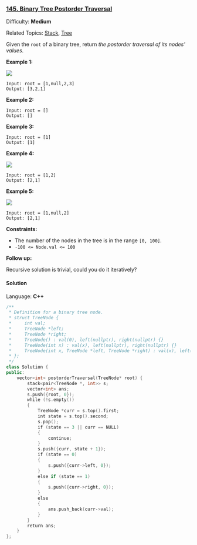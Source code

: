### [145\. Binary Tree Postorder Traversal](https://leetcode.com/problems/binary-tree-postorder-traversal/)

Difficulty: **Medium**

Related Topics: [Stack](https://leetcode.com/tag/stack/), [Tree](https://leetcode.com/tag/tree/)

Given the `root` of a binary tree, return _the postorder traversal of its nodes' values_.

**Example 1:**

![](https://assets.leetcode.com/uploads/2020/08/28/pre1.jpg)

```
Input: root = [1,null,2,3]
Output: [3,2,1]
```

**Example 2:**

```
Input: root = []
Output: []
```

**Example 3:**

```
Input: root = [1]
Output: [1]
```

**Example 4:**

![](https://assets.leetcode.com/uploads/2020/08/28/pre3.jpg)

```
Input: root = [1,2]
Output: [2,1]
```

**Example 5:**

![](https://assets.leetcode.com/uploads/2020/08/28/pre2.jpg)

```
Input: root = [1,null,2]
Output: [2,1]
```

**Constraints:**

- The number of the nodes in the tree is in the range `[0, 100]`.
- `-100 <= Node.val <= 100`

**Follow up:**

Recursive solution is trivial, could you do it iteratively?

#### Solution

Language: **C++**

```c++
/**
 * Definition for a binary tree node.
 * struct TreeNode {
 *     int val;
 *     TreeNode *left;
 *     TreeNode *right;
 *     TreeNode() : val(0), left(nullptr), right(nullptr) {}
 *     TreeNode(int x) : val(x), left(nullptr), right(nullptr) {}
 *     TreeNode(int x, TreeNode *left, TreeNode *right) : val(x), left(left), right(right) {}
 * };
 */
class Solution {
public:
    vector<int> postorderTraversal(TreeNode* root) {
        stack<pair<TreeNode *, int>> s;
        vector<int> ans;
        s.push({root, 0});
        while (!s.empty())
        {
            TreeNode *curr = s.top().first;
            int state = s.top().second;
            s.pop();
            if (state == 3 || curr == NULL)
            {
                continue;
            }
            s.push({curr, state + 1});
            if (state == 0)
            {
                s.push({curr->left, 0});
            }
            else if (state == 1)
            {
                s.push({curr->right, 0});
            }
            else
            {
                ans.push_back(curr->val);
            }
        }
        return ans;
    }
};
```
